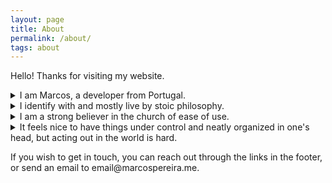 ```yaml
---
layout: page
title: About
permalink: /about/
tags: about
---
```


Hello! Thanks for visiting my website.

<details>
  <summary>I am Marcos, a developer from Portugal.</summary>
  <p>
    I mostly have made a living so far working on web apps, but am more interested in AI and games. I have been working part time for most of my career and wish to soon stop relying on selling my time.
  </p>

  <p>
    Many years ago GTA San Andreas opened my eyes to how amazing and immersive virtual worlds can be. I now work towards making these worlds more alive. I believe that anything we create in them can be a source of inspiration for and will certainly spill over into base reality.
  </p>

  <p>
    I have a software engineering bachelor's that I really wished to drop out of due to how boring it was, but couldn't find the courage to (it was still hard work, of course). I believe education should have a target application, closer to the present the less fun it is to study. I learn by working on projects - I initially got into web development by finding work on reddit.com/r/forhire as a student.
  </p>
</details>

<details>
  <summary>I identify with and mostly live by stoic philosophy.</summary>
  <p>
    I tend to overthink things I care about and underthink things I am not interested in. I am trying to lean more towards action, but am bothered by the idea of imperfection. I still haven't figured out how to sleep well or how much coffee I should have.
  </p>

  <p>
    I don't believe in fancy wording. If you talk weird, you got something to hide. And making something harder to understand than it has to be is a crime against humanity.
  </p>
</details>

<details>
  <summary>I am a strong believer in the church of ease of use.</summary>
  <p>
  I live by progressive disclosure of complexity, which means every interface should be obvious to someone seeing it for the first time, yet still powerful for one who has explored its details. And if you want to explain something to someone, build your ideas up as little lego bricks before you start putting together your tower of reasoning.
  </p>
</details>

<details>
  <summary>It feels nice to have things under control and neatly organized in one's head, but acting out in the world is hard.</summary>
  <p>
    There are two components to doing things - being good at doing, and being good at judging. If you don't hate what you do, improve your judgement. And if you hate what you do, keep doing.
  </p>

  <p>
    Whatever it is you're doing, if no one is paying for it and you're not doing it for its own sake then it's not worth it. Judge your usefulness by whether people are willing to give something in exchange.
  </p>
</details>

If you wish to get in touch, you can reach out through the links in the footer, or send an email to &#101;&#109;&#97;&#105;&#108;&#64;&#109;&#97;&#114;&#99;&#111;&#115;&#112;&#101;&#114;&#101;&#105;&#114;&#97;&#46;&#109;&#101;.

